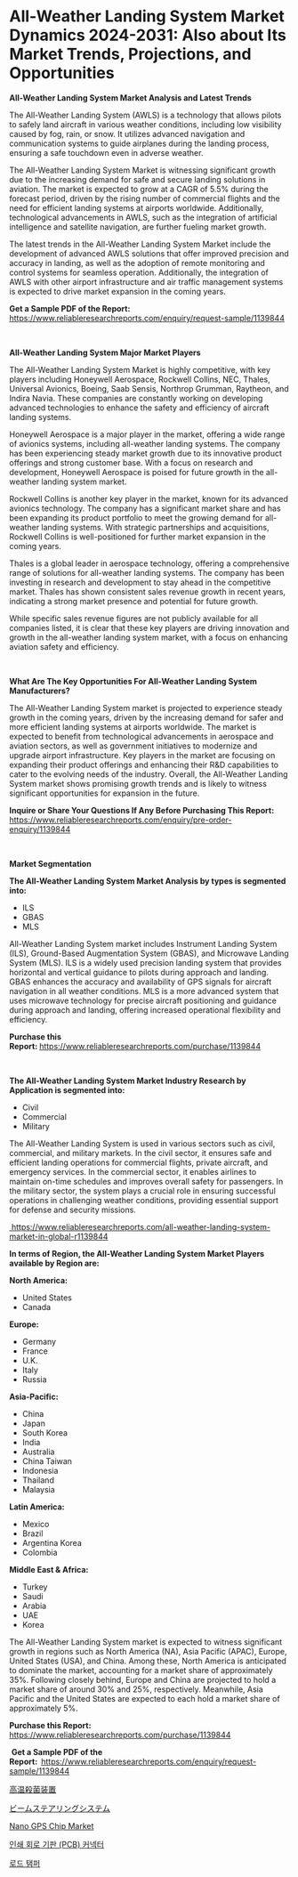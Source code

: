 <p><h1>All-Weather Landing System Market Dynamics 2024-2031: Also about Its Market Trends, Projections, and Opportunities</h1></p><p><strong>All-Weather Landing System Market Analysis and Latest Trends</strong></p>
<p><p>The All-Weather Landing System (AWLS) is a technology that allows pilots to safely land aircraft in various weather conditions, including low visibility caused by fog, rain, or snow. It utilizes advanced navigation and communication systems to guide airplanes during the landing process, ensuring a safe touchdown even in adverse weather.</p><p>The All-Weather Landing System Market is witnessing significant growth due to the increasing demand for safe and secure landing solutions in aviation. The market is expected to grow at a CAGR of 5.5% during the forecast period, driven by the rising number of commercial flights and the need for efficient landing systems at airports worldwide. Additionally, technological advancements in AWLS, such as the integration of artificial intelligence and satellite navigation, are further fueling market growth.</p><p>The latest trends in the All-Weather Landing System Market include the development of advanced AWLS solutions that offer improved precision and accuracy in landing, as well as the adoption of remote monitoring and control systems for seamless operation. Additionally, the integration of AWLS with other airport infrastructure and air traffic management systems is expected to drive market expansion in the coming years.</p></p>
<p><strong>Get a Sample PDF of the Report:&nbsp;</strong> <a href="https://www.reliableresearchreports.com/enquiry/request-sample/1139844">https://www.reliableresearchreports.com/enquiry/request-sample/1139844</a></p>
<p>&nbsp;</p>
<p><strong>All-Weather Landing System Major Market Players</strong></p>
<p><p>The All-Weather Landing System Market is highly competitive, with key players including Honeywell Aerospace, Rockwell Collins, NEC, Thales, Universal Avionics, Boeing, Saab Sensis, Northrop Grumman, Raytheon, and Indira Navia. These companies are constantly working on developing advanced technologies to enhance the safety and efficiency of aircraft landing systems.</p><p>Honeywell Aerospace is a major player in the market, offering a wide range of avionics systems, including all-weather landing systems. The company has been experiencing steady market growth due to its innovative product offerings and strong customer base. With a focus on research and development, Honeywell Aerospace is poised for future growth in the all-weather landing system market.</p><p>Rockwell Collins is another key player in the market, known for its advanced avionics technology. The company has a significant market share and has been expanding its product portfolio to meet the growing demand for all-weather landing systems. With strategic partnerships and acquisitions, Rockwell Collins is well-positioned for further market expansion in the coming years.</p><p>Thales is a global leader in aerospace technology, offering a comprehensive range of solutions for all-weather landing systems. The company has been investing in research and development to stay ahead in the competitive market. Thales has shown consistent sales revenue growth in recent years, indicating a strong market presence and potential for future growth.</p><p>While specific sales revenue figures are not publicly available for all companies listed, it is clear that these key players are driving innovation and growth in the all-weather landing system market, with a focus on enhancing aviation safety and efficiency.</p></p>
<p>&nbsp;</p>
<p><strong>What Are The Key Opportunities For All-Weather Landing System Manufacturers?</strong></p>
<p><p>The All-Weather Landing System market is projected to experience steady growth in the coming years, driven by the increasing demand for safer and more efficient landing systems at airports worldwide. The market is expected to benefit from technological advancements in aerospace and aviation sectors, as well as government initiatives to modernize and upgrade airport infrastructure. Key players in the market are focusing on expanding their product offerings and enhancing their R&D capabilities to cater to the evolving needs of the industry. Overall, the All-Weather Landing System market shows promising growth trends and is likely to witness significant opportunities for expansion in the future.</p></p>
<p><strong>Inquire or Share Your Questions If Any Before Purchasing This Report:</strong> <a href="https://www.reliableresearchreports.com/enquiry/pre-order-enquiry/1139844">https://www.reliableresearchreports.com/enquiry/pre-order-enquiry/1139844</a></p>
<p>&nbsp;</p>
<p><strong>Market Segmentation</strong></p>
<p><strong>The All-Weather Landing System Market Analysis by types is segmented into:</strong></p>
<p><ul><li>ILS</li><li>GBAS</li><li>MLS</li></ul></p>
<p><p>All-Weather Landing System market includes Instrument Landing System (ILS), Ground-Based Augmentation System (GBAS), and Microwave Landing System (MLS). ILS is a widely used precision landing system that provides horizontal and vertical guidance to pilots during approach and landing. GBAS enhances the accuracy and availability of GPS signals for aircraft navigation in all weather conditions. MLS is a more advanced system that uses microwave technology for precise aircraft positioning and guidance during approach and landing, offering increased operational flexibility and efficiency.</p></p>
<p><strong>Purchase this Report:&nbsp;</strong><a href="https://www.reliableresearchreports.com/purchase/1139844">https://www.reliableresearchreports.com/purchase/1139844</a></p>
<p>&nbsp;</p>
<p><strong>The All-Weather Landing System Market Industry Research by Application is segmented into:</strong></p>
<p><ul><li>Civil</li><li>Commercial</li><li>Military</li></ul></p>
<p><p>The All-Weather Landing System is used in various sectors such as civil, commercial, and military markets. In the civil sector, it ensures safe and efficient landing operations for commercial flights, private aircraft, and emergency services. In the commercial sector, it enables airlines to maintain on-time schedules and improves overall safety for passengers. In the military sector, the system plays a crucial role in ensuring successful operations in challenging weather conditions, providing essential support for defense and security missions.</p></p>
<p><a href="https://www.reliableresearchreports.com/all-weather-landing-system-market-in-global-r1139844">&nbsp;https://www.reliableresearchreports.com/all-weather-landing-system-market-in-global-r1139844</a></p>
<p><strong>In terms of Region, the All-Weather Landing System Market Players available by Region are:</strong></p>
<p>
    <p> <strong> North America: </strong>
        <ul>
            <li>United States</li>
            <li>Canada</li>
        </ul>
        </p> 
    <p> <strong> Europe: </strong>
        <ul>
            <li>Germany</li>
            <li>France</li>
            <li>U.K.</li>
            <li>Italy</li>
            <li>Russia</li>
        </ul>
        </p> 
    <p> <strong> Asia-Pacific: </strong>
        <ul>
            <li>China</li>
            <li>Japan</li>
            <li>South Korea</li>
            <li>India</li>
            <li>Australia</li>
            <li>China Taiwan</li>
            <li>Indonesia</li>
            <li>Thailand</li>
            <li>Malaysia</li>
        </ul>
        </p> 
    <p> <strong> Latin America: </strong>
        <ul>
            <li>Mexico</li>
            <li>Brazil</li>
            <li>Argentina Korea</li>
            <li>Colombia</li>
        </ul>
        </p> 
    <p> <strong> Middle East & Africa: </strong>
        <ul>
            <li>Turkey</li>
            <li>Saudi</li>
            <li>Arabia</li>
            <li>UAE</li>
            <li>Korea</li>
        </ul>
    </p>
    </p>
<p><p>The All-Weather Landing System market is expected to witness significant growth in regions such as North America (NA), Asia Pacific (APAC), Europe, United States (USA), and China. Among these, North America is anticipated to dominate the market, accounting for a market share of approximately 35%. Following closely behind, Europe and China are projected to hold a market share of around 30% and 25%, respectively. Meanwhile, Asia Pacific and the United States are expected to each hold a market share of approximately 5%.</p></p>
<p><strong>Purchase this Report: </strong><a href="https://www.reliableresearchreports.com/purchase/1139844">https://www.reliableresearchreports.com/purchase/1139844</a></p>
<p>&nbsp;<strong>Get a Sample PDF of the Report:&nbsp;&nbsp;</strong><a href="https://www.reliableresearchreports.com/enquiry/request-sample/1139844">https://www.reliableresearchreports.com/enquiry/request-sample/1139844</a></p>
<p><strong></strong></p>
<p><p><a href="https://medium.com/@brayanborer2023/%E9%AB%98%E6%B8%A9%E6%AE%BA%E8%8F%8C%E8%A3%85%E7%BD%AE%E5%B8%82%E5%A0%B4-%E7%AB%B6%E4%BA%89%E5%88%86%E6%9E%90-%E5%B8%82%E5%A0%B4%E3%83%88%E3%83%AC%E3%83%B3%E3%83%89%E3%81%8A%E3%82%88%E3%81%B32031%E5%B9%B4%E3%81%BE%E3%81%A7%E3%81%AE%E4%BA%88%E6%B8%AC-0dee4d3442df">高温殺菌装置</a></p><p><a href="https://medium.com/@elenorkiehn/%E3%83%93%E3%83%BC%E3%83%A0%E3%82%B9%E3%83%86%E3%82%A2%E3%83%AA%E3%83%B3%E3%82%B0%E3%82%B7%E3%82%B9%E3%83%86%E3%83%A0%E5%B8%82%E5%A0%B4-%E5%B8%82%E5%A0%B4%E3%81%AEcagr-%E5%B8%82%E5%A0%B4%E3%83%88%E3%83%AC%E3%83%B3%E3%83%89-%E5%8F%8A%E3%81%B3%E6%88%90%E9%95%B7%E6%88%A6%E7%95%A5%E3%81%AB%E9%96%A2%E3%81%99%E3%82%8B%E6%B4%9E%E5%AF%9F-8d80db4a1bc9">ビームステアリングシステム</a></p><p><a href="https://issuu.com/reportprime-2/docs/nano-gps-chip-market-size-2030.pptx">Nano GPS Chip Market</a></p><p><a href="https://github.com/courtney23pratt/Market-Research-Report-List-1/blob/main/8929213102018.md">인쇄 회로 기판 (PCB) 커넥터</a></p><p><a href="https://github.com/HarrisonKitto2022/Market-Research-Report-List-1/blob/main/2028201102019.md">로드 탬퍼</a></p></p>